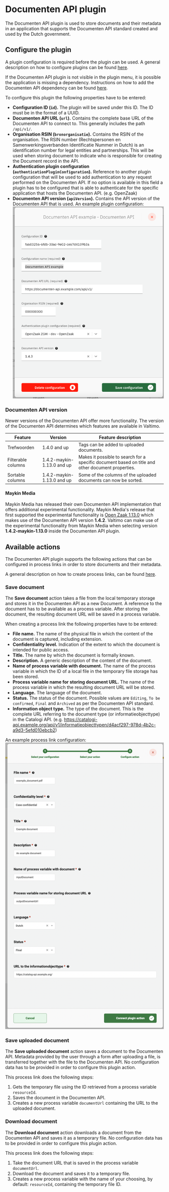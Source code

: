 # Documenten API plugin

The Documenten API plugin is used to store documents and their metadata in an application that supports the Documenten API standard created and used by the Dutch government.

## Configure the plugin

A plugin configuration is required before the plugin can be used. A general description on how to configure plugins can be found [here](broken-reference).

If the Documenten API plugin is not visible in the plugin menu, it is possible the application is missing a dependency. Instructions on how to add the Documenten API dependency can be found [here](../../fundamentals/getting-started/modules/zgw/documenten-api.md).

To configure this plugin the following properties have to be entered:

* **Configuration ID (`id`).** The plugin will be saved under this ID. The ID must be in the format of a UUID.
* **Documenten API URL (`url`).** Contains the complete base URL of the Documenten API to connect to. This generally includes the path `/api/v1/`.
* **Organisation RSIN (`bronorganisatie`).** Contains the RSIN of the organisation. The RSIN number (Rechtspersonen en Samenwerkingsverbanden Identificatie Nummer in Dutch) is an identification number for legal entities and partnerships. This will be used when storing document to indicate who is responsible for creating the Document record in the API.
* **Authentication plugin configuration (`authenticationPluginConfiguration`).** Reference to another plugin configuration that will be used to add authentication to any request performed on the Documenten API. If no option is available in this field a plugin has to be configured that is able to authenticate for the specific application that hosts the Documenten API. (e.g. OpenZaak)
* **Documenten API version (`apiVersion`).** Contains the API version of the Documenten API that is used. An example plugin configuration: ![example plugin configuration](../../using-valtimo/plugin/documenten-api/img/configure-plugin.png)

### Documenten API version

Newer versions of the Documenten API offer more functionality. The version of the Documenten API determines which features are available in Valtimo.

| Feature            | Version                    | Feature description                                                                               |
| ------------------ | -------------------------- | ------------------------------------------------------------------------------------------------- |
| Trefwoorden        | 1.4.0 and up               | Tags can be added to uploaded documents.                                                          |
| Filterable columns | 1.4.2-maykin-1.13.0 and up | Makes it possible to search for a specific document based on title and other document properties. |
| Sortable columns   | 1.4.2-maykin-1.13.0 and up | Some of the columns of the uploaded documents can now be sorted.                                  |

#### Maykin Media

Maykin Media has released their own Documenten API implementation that offers additional experimental functionality. Maykin Media's release that first supported the experimental functionality is [Open Zaak 1.13.0](https://github.com/open-zaak/open-zaak/tree/stable/1.13.x) which makes use of the Documenten API version **1.4.2**. Valtimo can make use of the experimental functionality from Maykin Media when selecting version **1.4.2-maykin-1.13.0** inside the Documenten API plugin.

## Available actions

The Documenten API plugin supports the following actions that can be configured in process links in order to store documents and their metadata.

A general description on how to create process links, can be found [here](broken-reference).

### Save document

The **Save document** action takes a file from the local temporary storage and stores it in the Documenten API as a new Document. A reference to the document has to be available as a process variable. After storing the document, the resulting document URL will be saved in a process variable.

When creating a process link the following properties have to be entered:

* **File name.** The name of the physical file in which the content of the document is captured, including extension.
* **Confidentiality level.** Indication of the extent to which the document is intended for public access.
* **Title.** The name by which the document is formally known.
* **Description.** A generic description of the content of the document.
* **Name of process variable with document.** The name of the process variable in which the ID of a local file in the temporary file storage has been stored.
* **Process variable name for storing document URL.** The name of the process variable in which the resulting document URL will be stored.
* **Language.** The language of the document.
* **Status.** The status of the document. Possible values are `Editing`, `To be confirmed`, `Final` and `Archived` as per the Documenten API standard.
* **Information object type.** The type of the document. This is the complete URL referring to the document type (or informatieobjecttype) in the Catalogi API. (e.g. https://catalogi-api.example.org/api/v1/informatieobjecttypen/d4acf297-978d-4b2c-a9d3-5efd010ebcb2)

An example process link configuration: ![Generate document process link](../../using-valtimo/plugin/documenten-api/img/save-document-configuration.png)

### Save uploaded document

The **Save uploaded document** action saves a document to the Documenten API. Metadata provided by the user through a form after uploading a file, is transferred together with the file to the Documenten API. No configuration data has to be provided in order to configure this plugin action.

This process link does the following steps:

1. Gets the temporary file using the ID retrieved from a process variable `resourceId`.
2. Saves the document in the Documenten API.
3. Creates a new process variable `documentUrl` containing the URL to the uploaded document.

### Download document

The **Download document** action downloads a document from the Documenten API and saves it as a temporary file. No configuration data has to be provided in order to configure this plugin action.

This process link does the following steps:

1. Take the document URL that is saved in the process variable `documentUrl`.
2. Download the document and saves it to a temporary file.
3. Creates a new process variable with the name of your choosing, by default: `resourceId`, containing the temporary file ID.
